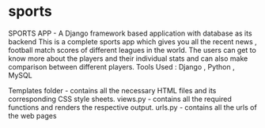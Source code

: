 # sports
SPORTS APP - 
A Django framework based application with database
as its backend
This is a complete sports app which gives you all the
recent news , football match scores of different
leagues in the world.
The users can get to know more about the players and
their individual stats and can also make comparison
between different players.
Tools Used : Django , Python , MySQL

Templates folder - contains all the necessary HTML files and its corresponding CSS style sheets.
views.py - contains all the required functions and renders the respective output.
urls.py - contains all the urls of the web pages
